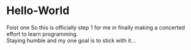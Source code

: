 # Hello-World
Foist one
So this is officially step 1 for me in finally making a concerted effort to learn programming.  
Staying humble and my one goal is to stick with it...
